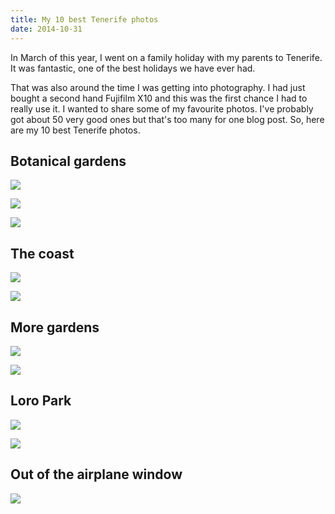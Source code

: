 ```yaml
---
title: My 10 best Tenerife photos
date: 2014-10-31
---
```


In March of this year, I went on a family holiday with my parents to Tenerife. It was fantastic, one of the best holidays we have ever had. 

That was also around the time I was getting into photography. I had just bought a second hand Fujifilm X10 and this was the first chance I had to really use it. I wanted to share some of my favourite photos. I've probably got about 50 very good ones but that's too many for one blog post. So, here are my 10 best Tenerife photos.


## Botanical gardens

![](/images/my-10-best-tenerife-photos/2014-03-10_13-54-37_x10.jpg)

![](/images/my-10-best-tenerife-photos/2014-03-10_13-55-26_x10.jpg)

![](/images/my-10-best-tenerife-photos/2014-03-10_15-53-09_x10.jpg)

## The coast

![](/images/my-10-best-tenerife-photos/2014-03-11_16-00-23_x10_v1.jpg)

![](/images/my-10-best-tenerife-photos/2014-03-13_17-17-20_x10_v1.jpg)

## More gardens

![](/images/my-10-best-tenerife-photos/2014-03-12_14-45-56_x10.jpg)

![](/images/my-10-best-tenerife-photos/2014-03-12_14-51-42_x10.jpg)

## Loro Park

![](/images/my-10-best-tenerife-photos/2014-03-14_16-07-04_x10.jpg)

![](/images/my-10-best-tenerife-photos/2014-03-14_17-04-00_x10.jpg)

## Out of the airplane window

![](/images/my-10-best-tenerife-photos/2014-03-15_18-37-51_dmc-fs30.jpg)
